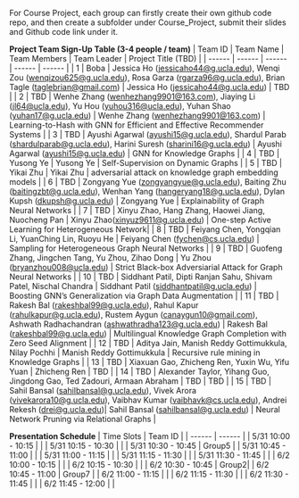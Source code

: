 For Course Project, each group can firstly create their own github code repo, and then create a subfolder under Course_Project, submit their slides and Github code link under it.

**Project Team Sign-Up Table (3-4 people / team)**
| Team ID | Team Name | Team Members | Team Leader | Project Title (TBD) |
| ------ | ------ | ------ | ------ | ------ |
| 1 | Boba | Jessica Ho (jessicaho44@g.ucla.edu), Wenqi Zou (wenqizou625@g.ucla.edu), Rosa Garza (rgarza96@g.ucla.edu), Brian Tagle (taglebrian@gmail.com) | Jessica Ho (jessicaho44@g.ucla.edu) | TBD |
| 2 | TBD | Wenhe Zhang (wenhezhang9901@163.com), Jiaying Li (jl64@ucla.edu), Yu Hou (yuhou316@ucla.edu), Yuhan Shao (yuhan17@g.ucla.edu) | Wenhe Zhang (wenhezhang9901@163.com) | Learning-to-Hash with GNN for Efficient and Effective Recommender Systems |
| 3 | TBD | Ayushi Agarwal (ayushi15@g.ucla.edu), Shardul Parab (shardulparab@g.ucla.edu), Harini Suresh (sharini16@g.ucla.edu) | Ayushi Agarwal (ayushi15@g.ucla.edu) | GNN for Knowledge Graphs |
| 4 | TBD | Yusong Ye | Yusong Ye | Self-Supervision on Dynamic Graphs |
| 5 | TBD | Yikai Zhu | Yikai Zhu | adversarial attack on knowledge graph embedding models |
| 6 | TBD | Zongyang Yue (zongyangyue@g.ucla.edu), Baiting Zhu (baitingzbt@g.ucla.edu), Wenhan Yang (hangeryang18@g.ucla.edu), Dylan Kupsh (dkupsh@g.ucla.edu) | Zongyang Yue | Explainability of Graph Neural Networks |
| 7 | TBD | Xinyu Zhao, Hang Zhang, Haowei Jiang, Nuocheng Pan | Xinyu Zhao(xinyuz9611@g.ucla.edu) | One-step Active Learning for Heterogeneous Network|
| 8 | TBD | Feiyang Chen,	Yongqian Li, YuanChing Lin,	Ruoyu He | Feiyang Chen (fychen@cs.ucla.edu) | Sampling for Heterogeneous Graph Neural Networks |
| 9 | TBD | Guofeng Zhang, Jingchen Tang, Yu Zhou, Zihao Dong | Yu Zhou (bryanzhou008@ucla.edu) | Strict Black-box Adversiarial Attack for Graph Neural Networks |
| 10 | TBD | Siddhant Patil, Dipti Ranjan Sahu, Shivam Patel, Nischal Chandra | Siddhant Patil (siddhantpatil@g.ucla.edu) | Boosting GNN’s Generalization via Graph Data Augmentation |
| 11 | TBD | Rakesh Bal (rakeshbal99@g.ucla.edu), Rahul Kapur (rahulkapur@g.ucla.edu), Rustem Aygun (canaygun10@gmail.com), Ashwath Radhachandran (ashwathradha123@g.ucla.edu) | Rakesh Bal (rakeshbal99@g.ucla.edu) | Multilingual Knowledge Graph Completion with Zero Seed Alignment |
| 12 | TBD | Aditya Jain, Manish Reddy Gottimukkula, Nilay Pochhi | Manish Reddy Gottimukkula | Recursive rule mining in Knowledge Graphs |
| 13 | TBD | Xiaxuan Gao, Zhicheng Ren, Yuxin Wu, Yifu Yuan | Zhicheng Ren | TBD |
| 14 | TBD | Alexander Taylor, Yihang Guo, Jingdong Gao, Ted Zadouri, Armaan Abraham | TBD | TBD |
| 15 | TBD | Sahil Bansal (sahilbansal@g.ucla.edu), Vivek Arora (vivekarora10@g.ucla.edu), Vaibhav Kumar (vaibhavk@cs.ucla.edu), Andrei Rekesh (drei@g.ucla.edu)| Sahil Bansal (sahilbansal@g.ucla.edu) | Neural Network Pruning via Relational Graphs |


**Presentation Schedule**
| Time Slots | Team ID |
| ------ | ------ |
| 5/31 10:00 - 10:15 | |
| 5/31 10:15 - 10:30 | |
| 5/31 10:30 - 10:45 | Group5 |
| 5/31 10:45 - 11:00 | |
| 5/31 11:00 - 11:15 | |
| 5/31 11:15 - 11:30 | |
| 5/31 11:30 - 11:45 | |
| 6/2  10:00 - 10:15 | |
| 6/2  10:15 - 10:30 | |
| 6/2  10:30 - 10:45 | Group2|
| 6/2  10:45 - 11:00 | Group7 |
| 6/2  11:00 - 11:15 | |
| 6/2  11:15 - 11:30 | |
| 6/2  11:30 - 11:45 | |
| 6/2  11:45 - 12:00 | |


